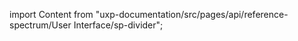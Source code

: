 
import Content from "uxp-documentation/src/pages/api/reference-spectrum/User Interface/sp-divider";

<Content query="product=xd"/>
